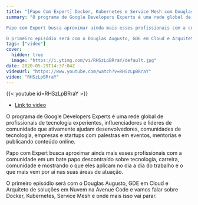 ```yaml
---
title: "[Papo Com Expert] Docker, Kubernetes e Service Mesh com Douglas Augusto"
summary: "O programa de Google Developers Experts é uma rede global de profissionais de tecnologia experientes, influenciadores e lideres de comunidade que ativamente ajudam desenvolvedores, comunidades de tecnologia, empresas e startups com palestras em eventos, mentorias e publicando conteúdo online. 

Papo com Expert busca aproximar ainda mais esses profissionais com a comunidade em um bate papo descontraído sobre tecnologia, carreira, comunidade e mostrando o que eles aplicam no dia a dia do trabalho e o que mais vem por ai nas suas áreas de atuação.

O primeiro episódio será com o Douglas Augusto, GDE em Cloud e Arquiteto de soluções em Nuvem na Avenue Code e vamos falar sobre Docker, Kubernetes, Service Mesh e onde mais isso vai parar."
tags: ["video"]
cover:
  hidden: true
  image: "https://i.ytimg.com/vi/RHSzLpBRraY/default.jpg"
date: 2020-05-29T14:37:04Z
videoUrl: "https://www.youtube.com/watch?v=RHSzLpBRraY"
video: "RHSzLpBRraY"
---
```


<!-- truncate -->

{{< youtube id=RHSzLpBRraY >}}

- [Link to video](https://www.youtube.com/watch?v=RHSzLpBRraY)

O programa de Google Developers Experts é uma rede global de profissionais de tecnologia experientes, influenciadores e lideres de comunidade que ativamente ajudam desenvolvedores, comunidades de tecnologia, empresas e startups com palestras em eventos, mentorias e publicando conteúdo online. 

Papo com Expert busca aproximar ainda mais esses profissionais com a comunidade em um bate papo descontraído sobre tecnologia, carreira, comunidade e mostrando o que eles aplicam no dia a dia do trabalho e o que mais vem por ai nas suas áreas de atuação.

O primeiro episódio será com o Douglas Augusto, GDE em Cloud e Arquiteto de soluções em Nuvem na Avenue Code e vamos falar sobre Docker, Kubernetes, Service Mesh e onde mais isso vai parar.
